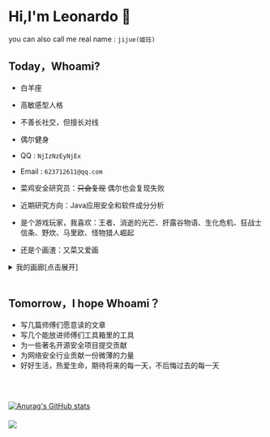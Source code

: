 # Hi,I'm Leonardo 👋

you can also call me real name : ``jijue(姬珏)``

## Today，Whoami?


* 白羊座

* 高敏感型人格

* 不善长社交，但擅长对线

* 偶尔健身

* QQ : ``NjIzNzEyNjEx``

* Email : ``623712611@qq.com``

* 菜鸡安全研究员：~~只会复现~~  偶尔也会复现失败

* 近期研究方向：Java应用安全和软件成分分析

* 是个游戏玩家，我喜欢：王者、消逝的光芒、肝露谷物语、生化危机、狂战士信条、野炊、马里欧、怪物猎人崛起  

* 还是个画渣：又菜又爱画

<details>
<summary>我的画廊[点击展开]</summary>

![show](IMG/IMG_0014.PNG)
![show](IMG/IMG_0056.JPG)

</details>

<br/>

## Tomorrow，I hope Whoami？
* 写几篇师傅们愿意读的文章
* 写几个能放进师傅们工具箱里的工具
* 为一些著名开源安全项目提交贡献
* 为网络安全行业贡献一份微薄的力量
* 好好生活，热爱生命，期待将来的每一天，不后悔过去的每一天

<br/>
<br/>

[![Anurag's GitHub stats](https://github-readme-stats.vercel.app/api?username=bigblackhat&theme=)](https://github.com/bigblackhat/github-readme-stats)

<img align='Middle' src="https://metrics.lecoq.io/bigblackhat?template=classic&base.header=0&base.activity=0&base.community=0&base.repositories=0&base.metadata=0&isocalendar=1&isocalendar.duration=full-year&config.timezone=Asia%2FShanghai" width="500">


<!-- 
<img align="right" alt="GIF" src="IMG/pusheencode.gif" />

[![Top Langs](https://github-readme-stats.vercel.app/api/top-langs/?username=bigblackhat&layout=compact&hide=html)](https://github.com/bigblackhat/github-readme-stats)
 -->

<!--
**bigblackhat/bigblackhat** is a ✨ _special_ ✨ repository because its `README.md` (this file) appears on your GitHub profile.

Here are some ideas to get you started:

- 🔭 I’m currently working on ...
- 🌱 I’m currently learning ...
- 👯 I’m looking to collaborate on ...
- 🤔 I’m looking for help with ...
- 💬 Ask me about ...
- 📫 How to reach me: ...
- 😄 Pronouns: ...
- ⚡ Fun fact: ...
-->
